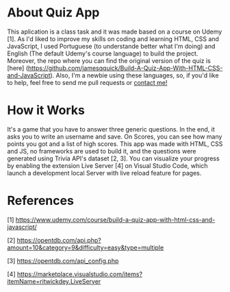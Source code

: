 # About Quiz App 

This aplication is a class task and it was made based on a course on Udemy [1].
As I'd liked to improve my skills on coding and learning HTML, CSS and JavaScript, I used Portuguese (to understande better what I'm doing) and English (The default Udemy's course language) to build the project. Moreover, the repo where you can find the original version of the quiz is [here] (https://github.com/jamesqquick/Build-A-Quiz-App-With-HTML-CSS-and-JavaScript).
Also, I'm a newbie using these languages, so, if you'd like to help, feel free to send me pull requests or [contact me!](https://web.telegram.org/#/im?p=@vanessadcamara)

# How it Works

It's a game that you have to answer three generic questions. In the end, it asks you to write an username and save. On Scores, you can see how many points you got and a list of high scores. This app was made with HTML, CSS and JS, no frameworks are used to build it, and the questions were generated using Trivia API's dataset [2, 3]. You can visualize your progress by enabling the extension Live Server [4] on Visual Studio Code, which launch a development local Server with live reload feature for pages.

# References

[1] https://www.udemy.com/course/build-a-quiz-app-with-html-css-and-javascript/

[2] https://opentdb.com/api.php?amount=10&category=9&difficulty=easy&type=multiple

[3] https://opentdb.com/api_config.php

[4] https://marketplace.visualstudio.com/items?itemName=ritwickdey.LiveServer
